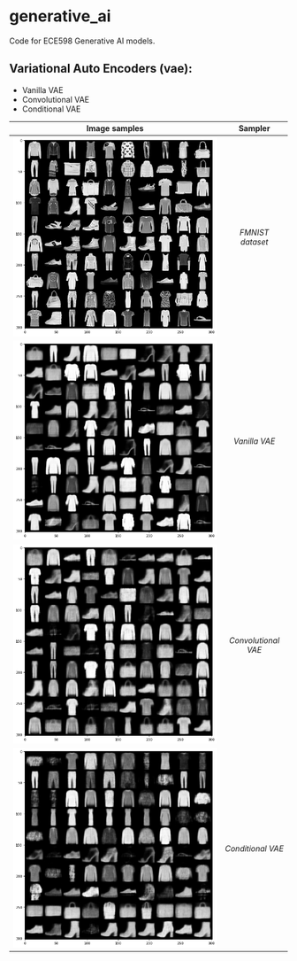 # generative_ai

Code for ECE598 Generative AI models.

## Variational Auto Encoders (vae):

- Vanilla VAE
- Convolutional VAE
- Conditional VAE

| Image samples | Sampler |
|:--:| :--: |
| ![fmnist.jpg](vae/images/fmnist.png) |*FMNIST dataset* |
| ![fmnist_vae.jpg](vae/images/fmnist_vae.png) |*Vanilla VAE* |
| ![fmnist_conv_vae.jpg](vae/images/fmnist_conv_vae.png) |*Convolutional VAE* |
| ![fmnist_cond_conv_vae.jpg](vae/images/fmnist_cond_conv_vae.png) |*Conditional VAE* |


